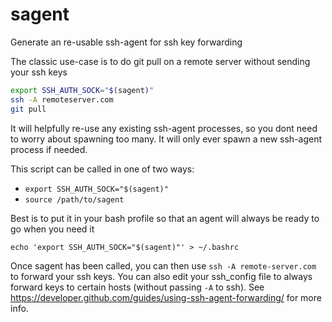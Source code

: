 # sagent
Generate an re-usable ssh-agent for ssh key forwarding

The classic use-case is to do git pull on a remote server without sending your ssh keys

```bash
export SSH_AUTH_SOCK="$(sagent)"
ssh -A remoteserver.com
git pull
```

It will helpfully re-use any existing ssh-agent processes, so you dont need to worry about spawning too many. It will only ever spawn a new ssh-agent process if needed.

This script can be called in one of two ways:
 - `export SSH_AUTH_SOCK="$(sagent)"`
 - `source /path/to/sagent`


Best is to put it in your bash profile so that an agent will always be ready to go when you need it

`echo 'export SSH_AUTH_SOCK="$(sagent)"' > ~/.bashrc`


Once sagent has been called, you can then use `ssh -A remote-server.com` to forward your ssh keys. You can also edit your ssh_config file to always forward keys to certain hosts (without passing `-A` to ssh). See https://developer.github.com/guides/using-ssh-agent-forwarding/ for more info. 
